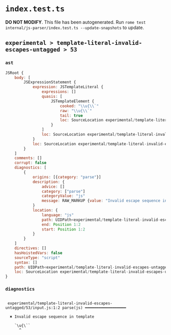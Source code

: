 # `index.test.ts`

**DO NOT MODIFY**. This file has been autogenerated. Run `rome test internal/js-parser/index.test.ts --update-snapshots` to update.

## `experimental > template-literal-invalid-escapes-untagged > 53`

### `ast`

```javascript
JSRoot {
	body: [
		JSExpressionStatement {
			expression: JSTemplateLiteral {
				expressions: []
				quasis: [
					JSTemplateElement {
						cooked: "\\u{\\`"
						raw: "\\u{\\`"
						tail: true
						loc: SourceLocation experimental/template-literal-invalid-escapes-untagged/53/input.js 1:1-1:6
					}
				]
				loc: SourceLocation experimental/template-literal-invalid-escapes-untagged/53/input.js 1:0-1:7
			}
			loc: SourceLocation experimental/template-literal-invalid-escapes-untagged/53/input.js 1:0-1:7
		}
	]
	comments: []
	corrupt: false
	diagnostics: [
		{
			origins: [{category: "parse"}]
			description: {
				advice: []
				category: ["parse"]
				categoryValue: "js"
				message: RAW_MARKUP {value: "Invalid escape sequence in template"}
			}
			location: {
				language: "js"
				path: UIDPath<experimental/template-literal-invalid-escapes-untagged/53/input.js>
				end: Position 1:2
				start: Position 1:2
			}
		}
	]
	directives: []
	hasHoistedVars: false
	sourceType: "script"
	syntax: []
	path: UIDPath<experimental/template-literal-invalid-escapes-untagged/53/input.js>
	loc: SourceLocation experimental/template-literal-invalid-escapes-untagged/53/input.js 1:0-1:7
}
```

### `diagnostics`

```

 experimental/template-literal-invalid-escapes-untagged/53/input.js:1:2 parse(js) ━━━━━━━━━━━━━━━━━━

  ✖ Invalid escape sequence in template

    `\u{\``
      ^


```
